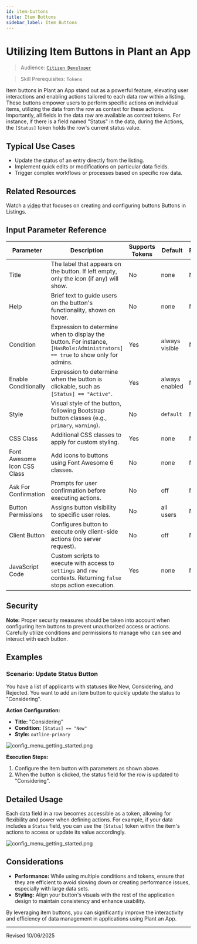 ```yaml
---
id: item-buttons
title: Item Buttons
sidebar_label: Item Buttons
---
```


# Utilizing Item Buttons in Plant an App

> Audience: [`Citizen Developer`](/audience.md#citizen-developers)

> Skill Prerequisites: `Tokens`

Item buttons in Plant an App stand out as a powerful feature, elevating user interactions and enabling actions tailored to each data row within a listing. These buttons empower users to perform specific actions on individual items, utilizing the data from the row as context for these actions. Importantly, all fields in the data row are available as context tokens. For instance, if there is a field named "Status" in the data, during the Actions, the `[Status]` token holds the row's current status value.

## Typical Use Cases

* Update the status of an entry directly from the listing.
* Implement quick edits or modifications on particular data fields.
* Trigger complex workflows or processes based on specific row data.

## Related Resources
Watch a [video](https://plantanapp-my.sharepoint.com/:v:/p/dale_warner/EUIHP_5oDihBnhg7fQmh_Y8BquB84pIUsTH1ymVH9WyHeQ?e=F9wCKj&amp;nav=eyJyZWZlcnJhbEluZm8iOnsicmVmZXJyYWxBcHAiOiJTdHJlYW1XZWJBcHAiLCJyZWZlcnJhbFZpZXciOiJTaGFyZURpYWxvZy1MaW5rIiwicmVmZXJyYWxBcHBQbGF0Zm9ybSI6IldlYiIsInJlZmVycmFsTW9kZSI6InZpZXcifX0%3D) that focuses on creating and configuring buttons Buttons in Listings.

## Input Parameter Reference

| Parameter | Description | Supports Tokens | Default | Required |
| --------- | ----------- | --------------- | ------- | -------- |
| Title | The label that appears on the button. If left empty, only the icon (if any) will show. | No | none | No |
| Help | Brief text to guide users on the button's functionality, shown on hover. | No | none | No |
| Condition | Expression to determine when to display the button. For instance, `[HasRole:Administrators] == true` to show only for admins. | Yes | always visible | No |
| Enable Conditionally | Expression to determine when the button is clickable, such as `[Status] == "Active"`. | Yes | always enabled | No |
| Style | Visual style of the button, following Bootstrap button classes (e.g., `primary`, `warning`). | No | `default` | No |
| CSS Class | Additional CSS classes to apply for custom styling. | Yes | none | No |
| Font Awesome Icon CSS Class | Add icons to buttons using Font Awesome 6 classes. | No | none | No |
| Ask For Confirmation | Prompts for user confirmation before executing actions. | No | off | No |
| Button Permissions | Assigns button visibility to specific user roles. | No | all users | No |
| Client Button | Configures button to execute only client-side actions (no server request). | No | off | No |
| JavaScript Code | Custom scripts to execute with access to `settings` and `row` contexts. Returning `false` stops action execution. | Yes | none | No |

## Security

**Note:** Proper security measures should be taken into account when configuring item buttons to prevent unauthorized access or actions. Carefully utilize conditions and permissions to manage who can see and interact with each button.

## Examples

### Scenario: Update Status Button

You have a list of applicants with statuses like New, Considering, and Rejected. You want to add an item button to quickly update the status to "Considering".

**Action Configuration:**
- **Title:** "Considering"
- **Condition:** `[Status] == "New"`
- **Style:** `outline-primary`


<img src="/img/Item_Button_example_configuration.png" alt="config_menu_getting_started.png"></img>

**Execution Steps:**
1. Configure the item button with parameters as shown above.
2. When the button is clicked, the status field for the row is updated to "Considering".

## Detailed Usage

Each data field in a row becomes accessible as a token, allowing for flexibility and power when defining actions. For example, if your data includes a `Status` field, you can use the `[Status]` token within the item's actions to access or update its value accordingly.

<img src="/img/Item_Button_data_in_context.png" alt="config_menu_getting_started.png"></img>

## Considerations

- **Performance:** While using multiple conditions and tokens, ensure that they are efficient to avoid slowing down or creating performance issues, especially with large data sets.
- **Styling:** Align your button's visuals with the rest of the application design to maintain consistency and enhance usability.

By leveraging item buttons, you can significantly improve the interactivity and efficiency of data management in applications using Plant an App.

**** 

Revised 10/06/2025